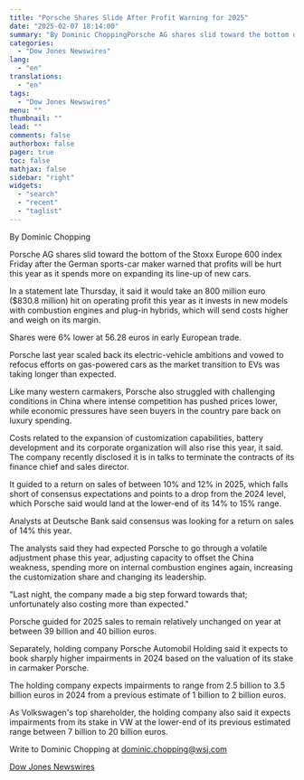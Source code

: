 ```yaml
---
title: "Porsche Shares Slide After Profit Warning for 2025"
date: "2025-02-07 18:14:00"
summary: "By Dominic ChoppingPorsche AG shares slid toward the bottom of the Stoxx Europe 600 index Friday after the German sports-car maker warned that profits will be hurt this year as it spends more on expanding its line-up of new cars.In a statement late Thursday, it said it would take an..."
categories:
  - "Dow Jones Newswires"
lang:
  - "en"
translations:
  - "en"
tags:
  - "Dow Jones Newswires"
menu: ""
thumbnail: ""
lead: ""
comments: false
authorbox: false
pager: true
toc: false
mathjax: false
sidebar: "right"
widgets:
  - "search"
  - "recent"
  - "taglist"
---
```


By Dominic Chopping

Porsche AG shares slid toward the bottom of the Stoxx Europe 600 index Friday after the German sports-car maker warned that profits will be hurt this year as it spends more on expanding its line-up of new cars.

In a statement late Thursday, it said it would take an 800 million euro ($830.8 million) hit on operating profit this year as it invests in new models with combustion engines and plug-in hybrids, which will send costs higher and weigh on its margin.

Shares were 6% lower at 56.28 euros in early European trade.

Porsche last year scaled back its electric-vehicle ambitions and vowed to refocus efforts on gas-powered cars as the market transition to EVs was taking longer than expected.

Like many western carmakers, Porsche also struggled with challenging conditions in China where intense competition has pushed prices lower, while economic pressures have seen buyers in the country pare back on luxury spending.

Costs related to the expansion of customization capabilities, battery development and its corporate organization will also rise this year, it said. The company recently disclosed it is in talks to terminate the contracts of its finance chief and sales director.

It guided to a return on sales of between 10% and 12% in 2025, which falls short of consensus expectations and points to a drop from the 2024 level, which Porsche said would land at the lower-end of its 14% to 15% range.

Analysts at Deutsche Bank said consensus was looking for a return on sales of 14% this year.

The analysts said they had expected Porsche to go through a volatile adjustment phase this year, adjusting capacity to offset the China weakness, spending more on internal combustion engines again, increasing the customization share and changing its leadership.

"Last night, the company made a big step forward towards that; unfortunately also costing more than expected."

Porsche guided for 2025 sales to remain relatively unchanged on year at between 39 billion and 40 billion euros.

Separately, holding company Porsche Automobil Holding said it expects to book sharply higher impairments in 2024 based on the valuation of its stake in carmaker Porsche.

The holding company expects impairments to range from 2.5 billion to 3.5 billion euros in 2024 from a previous estimate of 1 billion to 2 billion euros.

As Volkswagen's top shareholder, the holding company also said it expects impairments from its stake in VW at the lower-end of its previous estimated range between 7 billion to 20 billion euros.

Write to Dominic Chopping at dominic.chopping@wsj.com

[Dow Jones Newswires](https://www.tradingview.com/news/DJN_DN20250207004000:0/)
